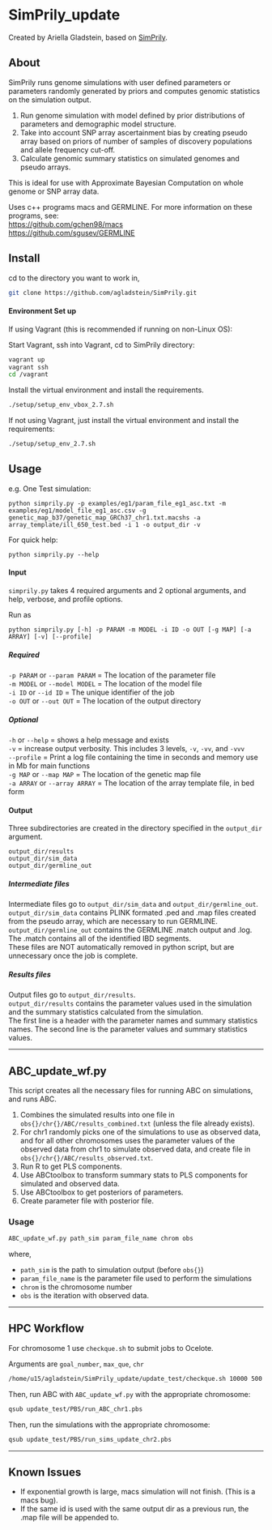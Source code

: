 # SimPrily_update

Created by Ariella Gladstein, based on [SimPrily](https://agladstein.github.io/SimPrily/index.html).  

## About
SimPrily runs genome simulations with user defined parameters or parameters randomly generated by priors and computes genomic statistics on the simulation output.  

1. Run genome simulation with model defined by prior distributions of parameters and demographic model structure.
2. Take into account SNP array ascertainment bias by creating pseudo array based on priors of number of samples of discovery populations and allele frequency cut-off.
3. Calculate genomic summary statistics on simulated genomes and pseudo arrays. 

This is ideal for use with Approximate Bayesian Computation on whole genome or SNP array data.

Uses c++ programs macs and GERMLINE. For more information on these programs, see:  
https://github.com/gchen98/macs  
https://github.com/sgusev/GERMLINE  

## Install

cd to the directory you want to work in,
```bash
git clone https://github.com/agladstein/SimPrily.git
```

#### Environment Set up
If using Vagrant (this is recommended if running on non-Linux OS):

Start Vagrant, ssh into Vagrant, cd to SimPrily directory:
```bash
vagrant up
vagrant ssh
cd /vagrant
``` 
Install the virtual environment and install the requirements.
```bash
./setup/setup_env_vbox_2.7.sh
```

If not using Vagrant, just install the virtual environment and install the requirements:
```bash
./setup/setup_env_2.7.sh
```


## Usage

e.g. One Test simulation:  
```
python simprily.py -p examples/eg1/param_file_eg1_asc.txt -m examples/eg1/model_file_eg1_asc.csv -g genetic_map_b37/genetic_map_GRCh37_chr1.txt.macshs -a array_template/ill_650_test.bed -i 1 -o output_dir -v
```

For quick help:
```
python simprily.py --help
```

#### Input  
`simprily.py` takes 4 required arguments and 2 optional arguments, and help, verbose, and profile options.   

Run as  
```
python simprily.py [-h] -p PARAM -m MODEL -i ID -o OUT [-g MAP] [-a ARRAY] [-v] [--profile]
```
##### Required 
`-p PARAM` or `--param PARAM` = The location of the parameter file  
`-m MODEL` or `--model MODEL` = The location of the model file  
`-i ID` or `--id ID` = The unique identifier of the job  
`-o OUT` or `--out OUT` = The location of the output directory  
 
##### Optional
`-h` or `--help` = shows a help message and exists  
`-v` = increase output verbosity. This includes 3 levels, `-v`, `-vv`, and `-vvv`  
`--profile` = Print a log file containing the time in seconds and memory use in Mb for main functions  
`-g MAP` or `--map MAP` = The location of the genetic map file  
`-a ARRAY` or `--array ARRAY` = The location of the array template file, in bed form  

#### Output
Three subdirectories are created in the directory specified in the `output_dir` argument.  
```
output_dir/results
output_dir/sim_data
output_dir/germline_out
```

##### Intermediate files
Intermediate files go to `output_dir/sim_data` and `output_dir/germline_out`.    
`output_dir/sim_data` contains PLINK formated .ped and .map files created from the pseudo array, which are necessary to run GERMLINE.  
`output_dir/germline_out` contains the GERMLINE .match output and .log. The .match contains all of the identified IBD segments.  
These files are NOT automatically removed in python script, but are unnecessary once the job is complete.  

##### Results files
Output files go to `output_dir/results`.  
`output_dir/results` contains the parameter values used in the simulation and the summary statistics calculated from the simulation.  
The first line is a header with the parameter names and summary statistics names.
The second line is the parameter values and summary statistics values.  

-------------------------

## ABC_update_wf.py

This script creates all the necessary files for running ABC on simulations, and runs ABC.
1. Combines the simulated results into one file in `obs{}/chr{}/ABC/results_combined.txt` (unless the file already exists).
2. For chr1 randomly picks one of the simulations to use as observed data,
and for all other chromosomes uses the parameter values of the observed data from chr1 to simulate observed data,
and create file in `obs{}/chr{}/ABC/results_observed.txt`.
3. Run R to get PLS components.
4. Use ABCtoolbox to transform summary stats to PLS components for simulated and observed data.
5. Use ABCtoolbox to get posteriors of parameters.
6. Create parameter file with posterior file.

### Usage
```bash
ABC_update_wf.py path_sim param_file_name chrom obs
```
where,
- `path_sim` is the path to simulation output (before `obs{}`)
- `param_file_name` is the parameter file used to perform the simulations
- `chrom` is the chromosome number
- `obs` is the iteration with observed data.
-------------------------

## HPC Workflow

For chromosome 1 use `checkque.sh` to submit jobs to Ocelote.

Arguments are `goal_number`, `max_que`, `chr`  

```bash
/home/u15/agladstein/SimPrily_update/update_test/checkque.sh 10000 500 1
```

Then, run ABC with `ABC_update_wf.py` with the appropriate chromosome:
```bash
qsub update_test/PBS/run_ABC_chr1.pbs
```

Then, run the simulations with the appropriate chromosome:
```bash
qsub update_test/PBS/run_sims_update_chr2.pbs
```

-------------------------


## Known Issues
* If exponential growth is large, macs simulation will not finish. (This is a macs bug).
* If the same id is used with the same output dir as a previous run, the .map file will be appended to.
